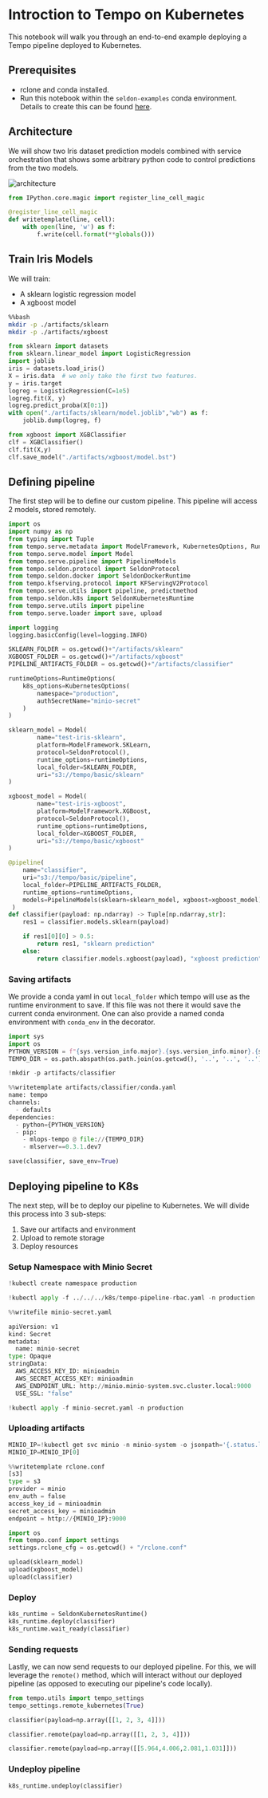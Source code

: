 # Introction to Tempo on Kubernetes

This notebook will walk you through an end-to-end example deploying a Tempo pipeline deployed to Kubernetes.

## Prerequisites

  * rclone and conda installed.
  * Run this notebook within the `seldon-examples` conda environment. Details to create this can be found [here]().

## Architecture

We will show two Iris dataset prediction models combined with service orchestration that shows some arbitrary python code to control predictions from the two models.

![architecture](architecture.png)


```python
from IPython.core.magic import register_line_cell_magic

@register_line_cell_magic
def writetemplate(line, cell):
    with open(line, 'w') as f:
        f.write(cell.format(**globals()))
```

## Train Iris Models

We will train:

  * A sklearn logistic regression model
  * A xgboost model


```bash
%%bash
mkdir -p ./artifacts/sklearn
mkdir -p ./artifacts/xgboost
```


```python
from sklearn import datasets
from sklearn.linear_model import LogisticRegression
import joblib
iris = datasets.load_iris()
X = iris.data  # we only take the first two features.
y = iris.target
logreg = LogisticRegression(C=1e5)
logreg.fit(X, y)
logreg.predict_proba(X[0:1])
with open("./artifacts/sklearn/model.joblib","wb") as f:
    joblib.dump(logreg, f)
```


```python
from xgboost import XGBClassifier
clf = XGBClassifier()
clf.fit(X,y)
clf.save_model("./artifacts/xgboost/model.bst")
```

## Defining pipeline

The first step will be to define our custom pipeline.
This pipeline will access 2 models, stored remotely. 


```python
import os
import numpy as np
from typing import Tuple
from tempo.serve.metadata import ModelFramework, KubernetesOptions, RuntimeOptions
from tempo.serve.model import Model
from tempo.serve.pipeline import PipelineModels
from tempo.seldon.protocol import SeldonProtocol
from tempo.seldon.docker import SeldonDockerRuntime
from tempo.kfserving.protocol import KFServingV2Protocol
from tempo.serve.utils import pipeline, predictmethod
from tempo.seldon.k8s import SeldonKubernetesRuntime
from tempo.serve.utils import pipeline
from tempo.serve.loader import save, upload

import logging
logging.basicConfig(level=logging.INFO)

SKLEARN_FOLDER = os.getcwd()+"/artifacts/sklearn"
XGBOOST_FOLDER = os.getcwd()+"/artifacts/xgboost"
PIPELINE_ARTIFACTS_FOLDER = os.getcwd()+"/artifacts/classifier"

runtimeOptions=RuntimeOptions(  
    k8s_options=KubernetesOptions( 
        namespace="production",
        authSecretName="minio-secret"
    )
)

sklearn_model = Model(
        name="test-iris-sklearn",
        platform=ModelFramework.SKLearn,
        protocol=SeldonProtocol(),
        runtime_options=runtimeOptions,
        local_folder=SKLEARN_FOLDER,
        uri="s3://tempo/basic/sklearn"
)

xgboost_model = Model(
        name="test-iris-xgboost",
        platform=ModelFramework.XGBoost,
        protocol=SeldonProtocol(),
        runtime_options=runtimeOptions,    
        local_folder=XGBOOST_FOLDER,
        uri="s3://tempo/basic/xgboost"
)

@pipeline(
    name="classifier",
    uri="s3://tempo/basic/pipeline",
    local_folder=PIPELINE_ARTIFACTS_FOLDER,
    runtime_options=runtimeOptions,
    models=PipelineModels(sklearn=sklearn_model, xgboost=xgboost_model)
 )
def classifier(payload: np.ndarray) -> Tuple[np.ndarray,str]:
    res1 = classifier.models.sklearn(payload)

    if res1[0][0] > 0.5:
        return res1, "sklearn prediction"
    else:
        return classifier.models.xgboost(payload), "xgboost prediction"
```

### Saving artifacts

We provide a conda yaml in out `local_folder` which tempo will use as the runtime environment to save. If this file was not there it would save the current conda environment. One can also provide a named conda environment with `conda_env` in the decorator.


```python
import sys
import os
PYTHON_VERSION = f"{sys.version_info.major}.{sys.version_info.minor}.{sys.version_info.micro}"
TEMPO_DIR = os.path.abspath(os.path.join(os.getcwd(), '..', '..', '..'))
```


```python
!mkdir -p artifacts/classifier
```


```python
%%writetemplate artifacts/classifier/conda.yaml
name: tempo
channels:
  - defaults
dependencies:
  - python={PYTHON_VERSION}
  - pip:
    - mlops-tempo @ file://{TEMPO_DIR}
    - mlserver==0.3.1.dev7
```


```python
save(classifier, save_env=True)
```

## Deploying pipeline to K8s

The next step, will be to deploy our pipeline to Kubernetes.
We will divide this process into 3 sub-steps:

1. Save our artifacts and environment
2. Upload to remote storage
3. Deploy resources

### Setup Namespace with Minio Secret


```python
!kubectl create namespace production
```


```python
!kubectl apply -f ../../../k8s/tempo-pipeline-rbac.yaml -n production
```


```python
%%writefile minio-secret.yaml

apiVersion: v1
kind: Secret
metadata:
  name: minio-secret
type: Opaque
stringData:
  AWS_ACCESS_KEY_ID: minioadmin
  AWS_SECRET_ACCESS_KEY: minioadmin
  AWS_ENDPOINT_URL: http://minio.minio-system.svc.cluster.local:9000
  USE_SSL: "false"
```


```python
!kubectl apply -f minio-secret.yaml -n production
```

### Uploading artifacts


```python
MINIO_IP=!kubectl get svc minio -n minio-system -o jsonpath='{.status.loadBalancer.ingress[0].ip}'
MINIO_IP=MINIO_IP[0]
```


```python
%%writetemplate rclone.conf
[s3]
type = s3
provider = minio
env_auth = false
access_key_id = minioadmin
secret_access_key = minioadmin
endpoint = http://{MINIO_IP}:9000
```


```python
import os
from tempo.conf import settings
settings.rclone_cfg = os.getcwd() + "/rclone.conf"
```


```python
upload(sklearn_model)
upload(xgboost_model)
upload(classifier)
```

### Deploy


```python
k8s_runtime = SeldonKubernetesRuntime()
k8s_runtime.deploy(classifier)
k8s_runtime.wait_ready(classifier)
```

### Sending requests

Lastly, we can now send requests to our deployed pipeline.
For this, we will leverage the `remote()` method, which will interact without our deployed pipeline (as opposed to executing our pipeline's code locally).


```python
from tempo.utils import tempo_settings
tempo_settings.remote_kubernetes(True)
```


```python
classifier(payload=np.array([[1, 2, 3, 4]]))
```


```python
classifier.remote(payload=np.array([[1, 2, 3, 4]]))
```


```python
classifier.remote(payload=np.array([[5.964,4.006,2.081,1.031]]))
```

### Undeploy pipeline


```python
k8s_runtime.undeploy(classifier)
```


```python

```
